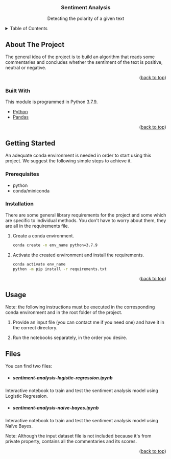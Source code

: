 ﻿<div id="top"></div>

<!-- PROJECT LOGO -->
<br />
<div align="center">
  </a>

<h3 align="center">Sentiment Analysis</h3>

  <p align="center">
    Detecting the polarity of a given text
</div>

<!-- TABLE OF CONTENTS -->
<details>
  <summary>Table of Contents</summary>
  <ol>
    <li>
      <a href="#about-the-project">About The Project</a>
      <ul>
        <li><a href="#built-with">Built With</a></li>
      </ul>
    </li>
    <li>
      <a href="#getting-started">Getting Started</a>
      <ul>
        <li><a href="#prerequisites">Prerequisites</a></li>
        <li><a href="#installation">Installation</a></li>
      </ul>
    </li>
    <li><a href="#usage">Usage</a></li>
    <li>
    <a href="#files">Files</a></li>
  </ol>
</details>



<!-- ABOUT THE PROJECT -->
## About The Project

The general idea of the project is to build an algorithm that reads some commentaries and concludes whether the sentiment of the text is positive, neutral or negative.

<p align="right">(<a href="#top">back to top</a>)</p>

### Built With

This module is programmed in Python 3.7.9. 

* [Python](https://python.org/)
* [Pandas](https://pandas.pydata.org/)

<p align="right">(<a href="#top">back to top</a>)</p>

<!-- GETTING STARTED -->
## Getting Started

An adequate conda environment is needed in order to start using this project. We suggest the following simple steps to achieve it.

### Prerequisites

* python
* conda/miniconda
  
### Installation

There are some general library requirements for the project and some which are specific to individual methods. You don't have to worry about them, they are all in the requirements file.

1. Create a conda environment.

   ```sh
   conda create -n env_name python=3.7.9
   ```

2. Activate the created environment and install the requirements.

   ```sh
   conda activate env_name
   python -m pip install -r requirements.txt
   ```

<p align="right">(<a href="#top">back to top</a>)</p>

<!-- USAGE EXAMPLES -->
## Usage

Note: the following instructions must be executed in the corresponding conda environment and in the root folder of the project.

1. Provide an input file (you can contact me if you need one) and have it in the correct directory. 

2. Run the notebooks separately, in the order you desire.

## Files

You can find two files:

- ##### sentiment-analysis-logistic-regression.ipynb
 
Interactive notebook to train and test the sentiment analysis model using Logistic Regression. 

- ##### sentiment-analysis-naive-bayes.ipynb
 
Interactive notebook to train and test the sentiment analysis model using Naïve Bayes.

Note: Although the input dataset file is not included because it's from private property, contains all the commentaries and its scores.

<p align="right">(<a href="#top">back to top</a>)</p>

